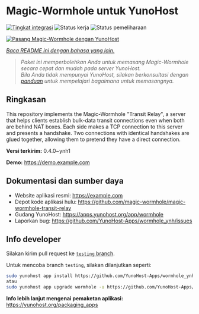 <!--
N.B.: README ini dibuat secara otomatis oleh <https://github.com/YunoHost/apps/tree/master/tools/readme_generator>
Ini TIDAK boleh diedit dengan tangan.
-->

# Magic-Wormhole untuk YunoHost

[![Tingkat integrasi](https://apps.yunohost.org/badge/integration/wormhole)](https://ci-apps.yunohost.org/ci/apps/wormhole/)
![Status kerja](https://apps.yunohost.org/badge/state/wormhole)
![Status pemeliharaan](https://apps.yunohost.org/badge/maintained/wormhole)

[![Pasang Magic-Wormhole dengan YunoHost](https://install-app.yunohost.org/install-with-yunohost.svg)](https://install-app.yunohost.org/?app=wormhole)

*[Baca README ini dengan bahasa yang lain.](./ALL_README.md)*

> *Paket ini memperbolehkan Anda untuk memasang Magic-Wormhole secara cepat dan mudah pada server YunoHost.*  
> *Bila Anda tidak mempunyai YunoHost, silakan berkonsultasi dengan [panduan](https://yunohost.org/install) untuk mempelajari bagaimana untuk memasangnya.*

## Ringkasan

This repository implements the Magic-Wormhole "Transit Relay", a server that helps clients establish bulk-data transit connections even when both are behind NAT boxes. Each side makes a TCP connection to this server and presents a handshake. Two connections with identical handshakes are glued together, allowing them to pretend they have a direct connection.

**Versi terkirim:** 0.4.0~ynh1

**Demo:** <https://demo.example.com>
## Dokumentasi dan sumber daya

- Website aplikasi resmi: <https://example.com>
- Depot kode aplikasi hulu: <https://github.com/magic-wormhole/magic-wormhole-transit-relay>
- Gudang YunoHost: <https://apps.yunohost.org/app/wormhole>
- Laporkan bug: <https://github.com/YunoHost-Apps/wormhole_ynh/issues>

## Info developer

Silakan kirim pull request ke [`testing` branch](https://github.com/YunoHost-Apps/wormhole_ynh/tree/testing).

Untuk mencoba branch `testing`, silakan dilanjutkan seperti:

```bash
sudo yunohost app install https://github.com/YunoHost-Apps/wormhole_ynh/tree/testing --debug
atau
sudo yunohost app upgrade wormhole -u https://github.com/YunoHost-Apps/wormhole_ynh/tree/testing --debug
```

**Info lebih lanjut mengenai pemaketan aplikasi:** <https://yunohost.org/packaging_apps>
